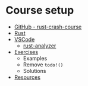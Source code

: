 # Course setup

- [GitHub - rust-crash-course](https://github.com/Cyfrin/rust-crash-course)
- [Rust](./install.md)
- [VSCode](https://code.visualstudio.com/)
  - [rust-analyzer](https://marketplace.visualstudio.com/items?itemName=rust-lang.rust-analyzer)
- [Exercises](../README.md)
  - Examples
  - Remove `todo!()`
  - Solutions
- [Resources](../README.md)
